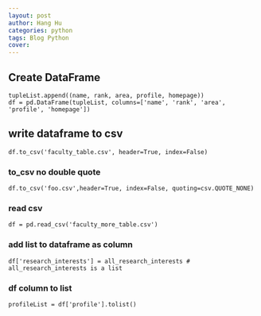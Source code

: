 ```yaml
---
layout: post
author: Hang Hu
categories: python
tags: Blog Python 
cover: 
---
```

## Create DataFrame

```
tupleList.append((name, rank, area, profile, homepage))
df = pd.DataFrame(tupleList, columns=['name', 'rank', 'area', 'profile', 'homepage'])
```


## write dataframe to csv


```
df.to_csv('faculty_table.csv', header=True, index=False)
```


### to_csv no double quote


```
df.to_csv('foo.csv',header=True, index=False, quoting=csv.QUOTE_NONE)
```


### read csv


```
df = pd.read_csv('faculty_more_table.csv')
```


### add list to dataframe as column


```
df['research_interests'] = all_research_interests # all_research_interests is a list

```


### df column to list


```
profileList = df['profile'].tolist()
```

